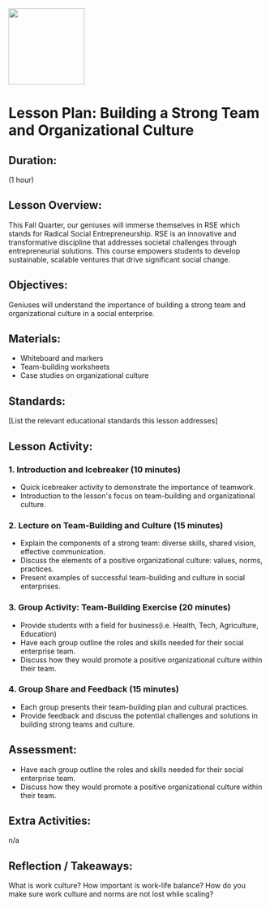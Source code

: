 <img src="https://github.com/Hgp-GeniusLabs/Curriculum/blob/10734f2c827128dde773ea4f266d154d46977866/Org-Wide/Assets/hgp_logo_original.png" width="150"/>

# Lesson Plan: Building a Strong Team and Organizational Culture

## **Duration:**
(1 hour)

## **Lesson Overview:**
This Fall Quarter, our geniuses will immerse themselves in RSE which stands for Radical Social Entrepreneurship. RSE is an innovative and transformative discipline that addresses societal challenges through entrepreneurial solutions. This course empowers students to develop sustainable, scalable ventures that drive significant social change. 

## **Objectives:**
Geniuses will understand the importance of building a strong team and organizational culture in a social enterprise.

## **Materials:**
- Whiteboard and markers
- Team-building worksheets
- Case studies on organizational culture

## **Standards:**
[List the relevant educational standards this lesson addresses]

## **Lesson Activity:**

### 1. Introduction and Icebreaker (10 minutes)

   - Quick icebreaker activity to demonstrate the importance of teamwork.
   - Introduction to the lesson's focus on team-building and organizational culture.

### 2. Lecture on Team-Building and Culture (15 minutes)

   - Explain the components of a strong team: diverse skills, shared vision, effective communication.
   - Discuss the elements of a positive organizational culture: values, norms, practices.
   - Present examples of successful team-building and culture in social enterprises.

### 3. Group Activity: Team-Building Exercise (20 minutes)

   - Provide students with a field for business(i.e. Health, Tech, Agriculture, Education)
   - Have each group outline the roles and skills needed for their social enterprise team.
   - Discuss how they would promote a positive organizational culture within their team.

### 4. Group Share and Feedback (15 minutes)

   - Each group presents their team-building plan and cultural practices.
   - Provide feedback and discuss the potential challenges and solutions in building strong teams and culture.


## **Assessment:**
- Have each group outline the roles and skills needed for their social enterprise team.
- Discuss how they would promote a positive organizational culture within their team.

## **Extra Activities:**
n/a

## **Reflection / Takeaways:**
What is work culture? How important is work-life balance?
How do you make sure work culture and norms are not lost while scaling?

